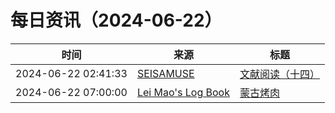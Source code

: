 ﻿# 每日资讯（2024-06-22）

|时间|来源|标题|
|---|---|---|
|2024-06-22 02:41:33|[SEISAMUSE](https://www.seis-jun.xyz/atom.xml)|[文献阅读（十四）](http://www.seis-jun.xyz/paper-reading-14)|
|2024-06-22 07:00:00|[Lei Mao's Log Book](https://leimao.github.io/atom.xml)|[蒙古烤肉](https://leimao.github.io/essay/%E8%92%99%E5%8F%A4%E7%83%A4%E8%82%89-Mongolian-Grill/)|
